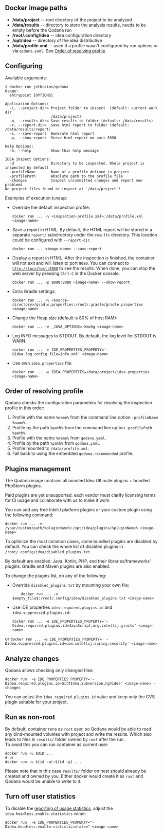[//]: # (title: Docker Image Paths and Configuration Options)

## Docker image paths

- **/data/project**       -- root directory of the project to be analyzed
- **/data/results**       -- directory to store the analysis results, needs to be empty before the Qodana run
- **/root/.config/idea**  -- idea configuration directory
- **/opt/idea**           -- directory of the idea distributive
- **/data/profile.xml**   -- used if a profile wasn't configured by run options or via `qodana.yaml`. See [Order of resolving profile](#Order+of+resolving+profile).

## Configuring

Available arguments:

```
$ docker run jetbrains/qodana
Usage:
  entrypoint [OPTIONS]

Application Options:
  -i, --project-dir= Project folder to inspect  (default: current work dir
                     /data/project)
  -o, --results-dir= Save results to folder (default: /data/results)
  -r, --report-dir=  Save html report to folder (default: /data/results/report)
  -s, --save-report  Generate html report
  -w, --show-report  Serve html report on port 8080

Help Options:
  -h, --help         Show this help message

IDEA Inspect Options:
  -d                 Directory to be inspected. Whole project is inspected by default
  -profileName       Name of a profile defined in project
  -profilePath       Absolute path to the profile file
  -changes           Inspect uncommitted changes and report new problems
No project files found to inspect at '/data/project'!
```

Examples of execution tuneup:

- Override the default inspection profile:
   ```
   docker run ... -v <inspection-profile.xml>:/data/profile.xml <image-name>
   ```

- Save a report in HTML. By default, the HTML report will be stored in a separate `report/` subdirectory under the `results` directory. This location could be configured with `--report-dir`.
   ```
   docker run ... <image-name> --save-report
   ```

- Display a report in HTML. After the inspection is finished, the container will not exit and will listen to port `8080`. You can connect to [`http://localhost:8080`](http://localhost:8080) to see the results. When done, you can stop the web server by pressing `Ctrl-C` in the Docker console.
   ```
   docker run ... -p 8080:8080 <image-name> --show-report
   ```

- Extra Gradle settings:
   ```
   docker run ... -v <source-directory>/gradle.properties:/root/.gradle/gradle.properties <image-name>
   ```

- Change the Heap size (default is 80% of host RAM):
   ```
   docker run ... -e _JAVA_OPTIONS=-Xmx6g <image-name>
   ```

- Log INFO messages to STDOUT. By default, the log level for STDOUT is WARN.
   ```
   docker run ... -e IDE_PROPERTIES_PROPERTY='-Didea.log.config.file=info.xml' <image-name>
   ```

- Use own `idea.properties` file:
   ```
   docker run ... -e IDEA_PROPERTIES=/data/project/idea.properties <image-name>
   ```


## Order of resolving profile

Qodana checks the configuration parameters for resolving the inspection profile in this order:
1. Profile with the name `%name%` from the command line option `-profileName %name%`.
2. Profile by the path `%path%` from the command line option `-profilePath %path%`.
3. Profile with the name `%name%` from `qodana.yaml`.
4. Profile by the path `%path%` from `qodana.yaml`.
5. Profile mounted to `/data/profile.xml`.
6. Fall back to using the embedded `qodana.recommended` profile.

## Plugins management

The Qodana image contains all bundled Idea Ultimate plugins + bundled PhpStorm plugins. 

Paid plugins are yet unsupported, each vendor must clarify licensing terms for CI usage and collaborate with us to make it work

You can add any free IntellJ platform plugins or your custom plugin using the following command:

```
docker run ... -v /your/custom/path/%pluginName%:/opt/idea/plugins/%pluginName% <image-name>
```

To optimize the most common cases, some bundled plugins are disabled by default. You can check the whole list of disabled plugins in `/root/.config/idea/disabled_plugins.txt`.

By default are enabled: Java, Kotlin, PHP, and their libraries/frameworks' plugins. Gradle and Maven plugins are also enabled.

To change the plugins list, do any of the following:
- Override `disabled_plugins.txt` by mounting your own file:
    ```
        docker run ... -v $empty_file$:/root/.config/idea/disabled_plugins.txt <image-name>
    ```
- Use IDE properties `idea.required.plugins.id` and `idea.suppressed.plugins.id`:
    ```
    docker run ... -e IDE_PROPERTIES_PROPERTY='-Didea.required.plugins.id=JavaScript,org.intellij.grails' <image-name> 
    ```
or
    ```
    docker run ... -e IDE_PROPERTIES_PROPERTY=' -Didea.suppressed.plugins.id=com.intellij.spring.security' <image-name> 
    ```

## Analyze changes

Qodana allows checking only changed files:
```
docker run  -e IDE_PROPERTIES_PROPERTY='-Didea.required.plugins.id=Git4Idea,Subversion,hg4idea' <image-name> -changes
```
You can adjust the `idea.required.plugins.id` value and keep only the CVS plugin suitable for your project.

## Run as non-root

By default, container runs as `root` user, so Qodana would be able to read any bind-mounted volumes with project and write the results. Which also leads to files in `results/` folder owned by `root` after the run.  
To avoid this you can run container as current user:

```
docker run -u $UID ...
# or
docker run -u $(id -u):$(id -g) ...
```

Please note that in this case `results/` folder on host should already be created and owned by you. Either docker would create it as `root` and Qodana would be unable to write to it.

## Turn off user statistics

To disable the [reporting of usage statistics](docker-readme.md#Usage+statistics), adjust the `idea.headless.enable.statistics` value: 

```
docker run  -e IDE_PROPERTIES_PROPERTY="-Didea.headless.enable.statistics=false" <image-name> 
```